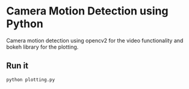 # Camera Motion Detection using Python

Camera motion detection using opencv2 for the video functionality and bokeh library for the plotting.

## Run it

```
python plotting.py
```
